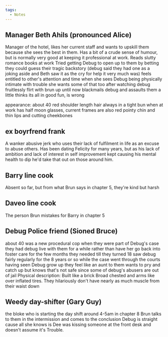 ```yaml
---
tags:
  - Notes
---
```

## Manager Beth Ahils (pronounced Alice)

Manager of the hotel, likes her current staff and wants to upskill them because she sees the best in them.
Has a bit of a crude sense of humour, but is normally very good at keeping it professional at work.
Reads slutty romance books at work
Tried getting Debug to open up to them by betting they could guess their tragic backstory (debug said they had one as a joking aside and Beth saw it as the cry for help it very much was)
feels entitled to other's attention and time
when she sees Debug being physically intimate with trouble she wants some of that too after watching debug fruitlessly flirt with brun up until now
blackmails debug and assaults them a little
thinks its all in good fun, is wrong

appearance: 
about 40
red shoulder length hair always in a tight bun when at work
has half moon glasses, current frames are also red
pointy chin and thin lips and cutting cheekbones
## ex boyrfrend frank

A wanker abusive jerk who uses their lack of fulfilment in life as an excuse to abuse others. Has been dating Felicity for many years, but as his lack of ambition and lack of interest in self improvement kept causing his mental health to dip he'd take that out on those around him.

## Barry line cook
Absent so far, but from what Brun says in chapter 5, they're kind but harsh

## Daveo line cook
The person Brun mistakes for Barry in chapter 5

## Debug Police friend (Sioned Bruce)

about 40
was a new procedural cop when they were part of Debug's case
they had debug live with them for a while rather than have her go back into foster care for the few months they needed till they turned 18
saw debug fairly regularly for the 8 years or so while the case went through the courts
having seen Debug grow up they feel like an aunt to them
wants to pry and catch up but knows that's not safe since some of debug's abusers are out of jail
Physical description:
Built like a brick
Broad chested and arms like over inflated tires.
They hilariously don't have nearly as much muscle from their waist down


## Weedy day-shifter (Gary Guy)
the bloke who is starting the day shift around 4-5am in chapter 8
Brun talks to them in the intermission and comes to the conclusion Debug is straight cause all she knows is Dee was kissing someone at the front desk and doesn't assume it's Trouble.

